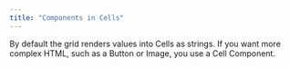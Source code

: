 ```yaml
---
title: "Components in Cells"
---
```


By default the grid renders values into Cells as strings. If you want more complex HTML, such as a Button or Image, you use a Cell Component.


